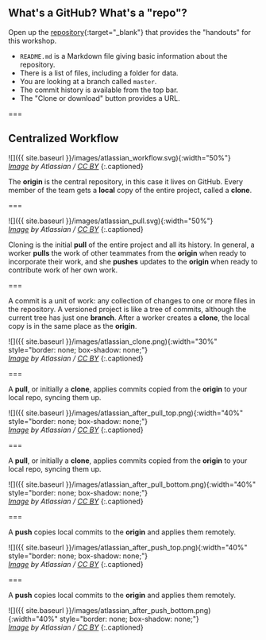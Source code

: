 ---
---

## What's a GitHub? What's a "repo"?

Open up the [repository](https://github.com/SESYNC-ci/handouts){:target="_blank"} that provides the "handouts" for this workshop.

- `README.md` is a Markdown file giving basic information about the repository.
- There is a list of files, including a folder for data.
- You are looking at a branch called `master`.
- The commit history is available from the top bar.
- The "Clone or download" button provides a URL.

===

## Centralized Workflow

![]({{ site.baseurl }}/images/atlassian_workflow.svg){:width="50%"}  
*[Image][comparing-workflows] by Atlassian / [CC BY]*
{:.captioned}

The **origin** is the central repository, in this case it lives on GitHub. Every member of the team gets a **local** copy of the entire project, called a **clone**.

===

![]({{ site.baseurl }}/images/atlassian_pull.svg){:width="50%"}  
*[Image][comparing-workflows] by Atlassian / [CC BY]*
{:.captioned}

Cloning is the initial **pull** of the entire project and all its history. In general, a worker **pulls** the work of other teammates from the **origin** when ready to incorporate their work, and she **pushes** updates to the **origin** when ready to contribute work of her own work.

===

A commit is a unit of work: any collection of changes to one or more files in the repository.
A versioned project is like a tree of commits, although the current tree has just one **branch**.
After a worker creates a **clone**, the local copy is in the same place as the **origin**.

![]({{ site.baseurl }}/images/atlassian_clone.png){:width="30%" style="border: none; box-shadow: none;"}  
*[Image][syncing] by Atlassian / [CC BY]*
{:.captioned}

===

A **pull**, or initially a **clone**, applies commits copied from the **origin** to your local repo, syncing them up.

![]({{ site.baseurl }}/images/atlassian_after_pull_top.png){:width="40%" style="border: none; box-shadow: none;"}  
*[Image][syncing] by Atlassian / [CC BY]*
{:.captioned}

===

A **pull**, or initially a **clone**, applies commits copied from the **origin** to your local repo, syncing them up.

![]({{ site.baseurl }}/images/atlassian_after_pull_bottom.png){:width="40%" style="border: none; box-shadow: none;"}  
*[Image][syncing] by Atlassian / [CC BY]*
{:.captioned}

===

A **push** copies local commits to the **origin** and applies them remotely.

![]({{ site.baseurl }}/images/atlassian_after_push_top.png){:width="40%" style="border: none; box-shadow: none;"}  
*[Image][syncing] by Atlassian / [CC BY]*
{:.captioned}

===

A **push** copies local commits to the **origin** and applies them remotely.

![]({{ site.baseurl }}/images/atlassian_after_push_bottom.png){:width="40%" style="border: none; box-shadow: none;"}  
*[Image][syncing] by Atlassian / [CC BY]*
{:.captioned}


[comparing-workflows]: https://www.atlassian.com/git/tutorials/comparing-workflows
[syncing]: https://www.atlassian.com/git/tutorials/syncing/git-pull
[CC BY]: http://creativecommons.org/licenses/by/2.5/au/

